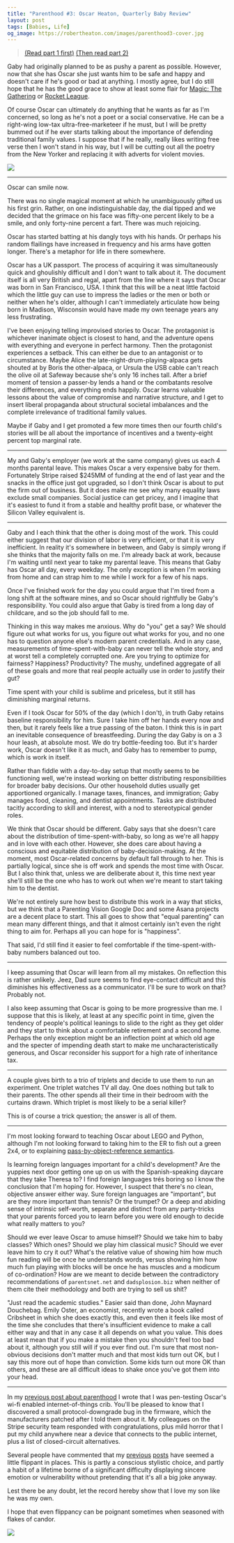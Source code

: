 ```yaml
---
title: "Parenthood #3: Oscar Heaton, Quarterly Baby Review"
layout: post
tags: [Babies, Life]
og_image: https://robertheaton.com/images/parenthood3-cover.jpg
---
```

> [(Read part 1 first)](/2019/06/17/childbirth-a-fathers-eye-view/)
> [(Then read part 2)](/2019/06/30/1-month-of-parenthood/)

Gaby had originally planned to be as pushy a parent as possible. However, now that she has Oscar she just wants him to be safe and happy and doesn't care if he's good or bad at anything. I mostly agree, but I do still hope that he has the good grace to show at least some flair for [Magic: The Gathering](/2016/09/03/ten-somewhat-advanced-magic-the-gathering-plays/) or [Rocket League](/2019/03/07/how-to-get-to-silver-in-rocket-league-1-v-1/).

Of course Oscar can ultimately do anything that he wants as far as I'm concerned, so long as he's not a poet or a social conservative. He can be a right-wing low-tax ultra-free-marketeer if he must, but I will be pretty bummed out if he ever starts talking about the importance of defending traditional family values. I suppose that if he really, really likes writing free verse then I won't stand in his way, but I will be cutting out all the poetry from the New Yorker and replacing it with adverts for violent movies.

<img src="/images/parenthood3-cover.jpg" />

------

Oscar can smile now.

There was no single magical moment at which he unambiguously gifted us his first grin. Rather, on one indistinguishable day, the dial tipped and we decided that the grimace on his face was fifty-one percent likely to be a smile, and only forty-nine percent a fart. There was much rejoicing.

Oscar has started batting at his dangly toys with his hands. Or perhaps his random flailings have increased in frequency and his arms have gotten longer. There's a metaphor for life in there somewhere.

Oscar has a UK passport. The process of acquiring it was simultaneously quick and ghoulishly difficult and I don't want to talk about it. The document itself is all very British and regal, apart from the line where it says that Oscar was born in San Francisco, USA. I think that this will be a neat little factoid which the little guy can use to impress the ladies or the men or both or neither when he's older, although I can't immediately articulate how being born in Madison, Wisconsin would have made my own teenage years any less frustrating.

I've been enjoying telling improvised stories to Oscar. The protagonist is whichever inanimate object is closest to hand, and the adventure opens with everything and everyone in perfect harmony. Then the protagonist experiences a setback. This can either be due to an antagonist or to circumstance. Maybe Alice the late-night-drum-playing-alpaca gets shouted at by Boris the other-alpaca, or Ursula the USB cable can't reach the olive oil at Safeway because she's only 16 inches tall. After a brief moment of tension a passer-by lends a hand or the combatants resolve their differences, and everything ends happily. Oscar learns valuable lessons about the value of compromise and narrative structure, and I get to insert liberal propaganda about structural societal imbalances and the complete irrelevance of traditional family values.

Maybe if Gaby and I get promoted a few more times then our fourth child's stories will be all about the importance of incentives and a twenty-eight percent top marginal rate.

----

My and Gaby's employer (we work at the same company) gives us each 4 months parental leave. This makes Oscar a very expensive baby for them. Fortunately Stripe raised $245MM of funding at the end of last year and the snacks in the office just got upgraded, so I don't think Oscar is about to put the firm out of business. But it does make me see why many equality laws exclude small companies. Social justice can get pricey, and I imagine that it's easiest to fund it from a stable and healthy profit base, or whatever the Silicon Valley equivalent is.

----

Gaby and I each think that the other is doing most of the work. This could either suggest that our division of labor is very efficient, or that it is very inefficient. In reality it's somewhere in between, and Gaby is simply wrong if she thinks that the majority falls on me. I'm already back at work, because I'm waiting until next year to take my parental leave. This means that Gaby has Oscar all day, every weekday. The only exception is when I'm working from home and can strap him to me while I work for a few of his naps.

Once I've finished work for the day you could argue that I'm tired from a long shift at the software mines, and so Oscar should rightfully be Gaby's responsibility. You could also argue that Gaby is tired from a long day of childcare, and so the job should fall to me.

Thinking in this way makes me anxious. Why do "you" get a say? We should figure out what works for us, you figure out what works for you, and no one has to question anyone else's modern parent credentials. And in any case, measurements of time-spent-with-baby can never tell the whole story, and at worst tell a completely corrupted one. Are you trying to optimize for fairness? Happiness? Productivity? The mushy, undefined aggregate of all of these goals and more that real people actually use in order to justify their gut?

Time spent with your child is sublime and priceless, but it still has diminishing marginal returns.

Even if I took Oscar for 50% of the day (which I don't), in truth Gaby retains baseline responsibility for him. Sure I take him off her hands every now and then, but it rarely feels like a true passing of the baton. I think this is in part an inevitable consequence of breastfeeding. During the day Gaby is on a 3 hour leash, at absolute most. We do try bottle-feeding too. But it's harder work, Oscar doesn't like it as much, and Gaby has to remember to pump, which is work in itself.

Rather than fiddle with a day-to-day setup that mostly seems to be functioning well, we're instead working on better distributing responsibilities for broader baby decisions. Our other household duties usually get apportioned organically. I manage taxes, finances, and immigration; Gaby manages food, cleaning, and dentist appointments. Tasks are distributed tacitly according to skill and interest, with a nod to stereotypical gender roles.

We think that Oscar should be different. Gaby says that she doesn't care about the distribution of time-spent-with-baby, so long as we're all happy and in love with each other. However, she does care about having a conscious and equitable distribution of baby-decision-making. At the moment, most Oscar-related concerns by default fall through to her. This is partially logical, since she is off work and spends the most time with Oscar. But I also think that, unless we are deliberate about it, this time next year she'll still be the one who has to work out when we're meant to start taking him to the dentist.

We're not entirely sure how best to distribute this work in a way that sticks, but we think that a Parenting Vision Google Doc and some Asana projects are a decent place to start. This all goes to show that "equal parenting" can mean many different things, and that it almost certainly isn't even the right thing to aim for. Perhaps all you can hope for is "happiness".

That said, I'd still find it easier to feel comfortable if the time-spent-with-baby numbers balanced out too.

------

I keep assuming that Oscar will learn from all my mistakes. On reflection this is rather unlikely. Jeez, Dad sure seems to find eye-contact difficult and this diminishes his effectiveness as a communicator. I'll be sure to work on that? Probably not.

I also keep assuming that Oscar is going to be more progressive than me. I suppose that this is likely, at least at any specific point in time, given the tendency of people's political leanings to slide to the right as they get older and they start to think about a comfortable retirement and a second home. Perhaps the only exception might be an inflection point at which old age and the specter of impending death start to make me uncharacteristically generous, and Oscar reconsider his support for a high rate of inheritance tax.

------

A couple gives birth to a trio of triplets and decide to use them to run an experiment. One triplet watches TV all day. One does nothing but talk to their parents. The other spends all their time in their bedroom with the curtains drawn. Which triplet is most likely to be a serial killer?

This is of course a trick question; the answer is all of them.

-------

I'm most looking forward to teaching Oscar about LEGO and Python, although I'm not looking forward to taking him to the ER to fish out a green 2x4, or to explaining [pass-by-object-reference semantics](/2014/02/09/pythons-pass-by-object-reference-as-explained-by-philip-k-dick/).

Is learning foreign languages important for a child's development? Are the yuppies next door getting one up on us with the Spanish-speaking daycare that they take Theresa to? I find foreign languages trés boring so I know the conclusion that I'm hoping for. However, I suspect that there's no clean, objective answer either way. Sure foreign languages are "important", but are they more important than tennis? Or the trumpet? Or a deep and abiding sense of intrinsic self-worth, separate and distinct from any party-tricks that your parents forced you to learn before you were old enough to decide what really matters to you?

Should we ever leave Oscar to amuse himself? Should we take him to baby classes? Which ones? Should we play him classical music? Should we ever leave him to cry it out? What's the relative value of showing him how much fun reading will be once he understands words, versus showing him how much fun playing with blocks will be once he has muscles and a modicum of co-ordination? How are we meant to decide between the contradictory recommendations of `parentsnet.net` and `dadsplosion.biz` when neither of them cite their methodology and both are trying to sell us shit?

"Just read the academic studies." Easier said than done, John Maynard Douchebag. Emily Oster, an economist, recently wrote a book called Cribsheet in which she does exactly this, and even then it feels like most of the time she concludes that there's insufficient evidence to make a call either way and that in any case it all depends on what you value. This does at least mean that if you make a mistake then you shouldn't feel too bad about it, although you still will if you ever find out. I'm sure that most non-obvious decisions don't matter much and that most kids turn out OK, but I say this more out of hope than conviction. Some kids turn out more OK than others, and these are all difficult ideas to shake once you've got them into your head.

-------

In my [previous post about parenthood](/2019/06/30/1-month-of-parenthood/) I wrote that I was pen-testing Oscar's wi-fi enabled internet-of-things crib. You'll be pleased to know that I discovered a small protocol-downgrade bug in the firmware, which the manufacturers patched after I told them about it. My colleagues on the Stripe security team responded with congratulations, plus mild horror that I put my child anywhere near a device that connects to the public internet, plus a list of closed-circuit alternatives.

Several people have commented that my [previous](/2019/06/17/childbirth-a-fathers-eye-view/) [posts](/2019/06/30/1-month-of-parenthood/) have seemed a little flippant in places. This is partly a conscious stylistic choice, and partly a habit of a lifetime borne of a significant difficulty displaying sincere emotion or vulnerability without pretending that it's all a big joke anyway.

Lest there be any doubt, let the record hereby show that I love my son like he was my own.

I hope that even flippancy can be poignant sometimes when seasoned with flakes of candor.

<img src="/images/parenthood3-celebrating.jpg" />
